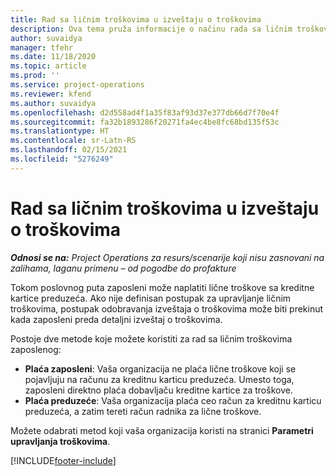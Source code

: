 ```yaml
---
title: Rad sa ličnim troškovima u izveštaju o troškovima
description: Ova tema pruža informacije o načinu rada sa ličnim troškovima koje su ostvarili zaposlen na poslovnim putovanjima.
author: suvaidya
manager: tfehr
ms.date: 11/18/2020
ms.topic: article
ms.prod: ''
ms.service: project-operations
ms.reviewer: kfend
ms.author: suvaidya
ms.openlocfilehash: d2d558ad4f1a35f83af93d37e377db66d7f70e4f
ms.sourcegitcommit: fa32b1893286f20271fa4ec4be8fc68bd135f53c
ms.translationtype: HT
ms.contentlocale: sr-Latn-RS
ms.lasthandoff: 02/15/2021
ms.locfileid: "5276249"
---
```

# <a name="work-with-personal-expenses-on-an-expense-report"></a>Rad sa ličnim troškovima u izveštaju o troškovima

_**Odnosi se na:** Project Operations za resurs/scenarije koji nisu zasnovani na zalihama, laganu primenu – od pogodbe do profakture_

Tokom poslovnog puta zaposleni može naplatiti lične troškove sa kreditne kartice preduzeća. Ako nije definisan postupak za upravljanje ličnim troškovima, postupak odobravanja izveštaja o troškovima može biti prekinut kada zaposleni preda detaljni izveštaj o troškovima.

Postoje dve metode koje možete koristiti za rad sa ličnim troškovima zaposlenog:

  - **Plaća zaposleni**: Vaša organizacija ne plaća lične troškove koji se pojavljuju na računu za kreditnu karticu preduzeća. Umesto toga, zaposleni direktno plaća dobavljaču kreditne kartice za troškove. 
  - **Plaća preduzeće**: Vaša organizacija plaća ceo račun za kreditnu karticu preduzeća, a zatim tereti račun radnika za lične troškove.

Možete odabrati metod koji vaša organizacija koristi na stranici **Parametri upravljanja troškovima**.


[!INCLUDE[footer-include](../includes/footer-banner.md)]